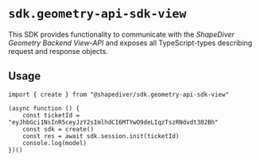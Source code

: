 # `sdk.geometry-api-sdk-view`

This SDK provides functionality to communicate with the *ShapeDiver Geometry Backend View-API*
and exposes all TypeScript-types describing request and response objects.

## Usage

```
import { create } from "@shapediver/sdk.geometry-api-sdk-view"

(async function () {
    const ticketId = "eyJhbGci1NsInR5ceyJzY2sImlhdCI6MTYwO9deLIqzTszRNdvdt302Bh"
    const sdk = create()
    const res = await sdk.session.init(ticketId)
    console.log(model)
})()
```
